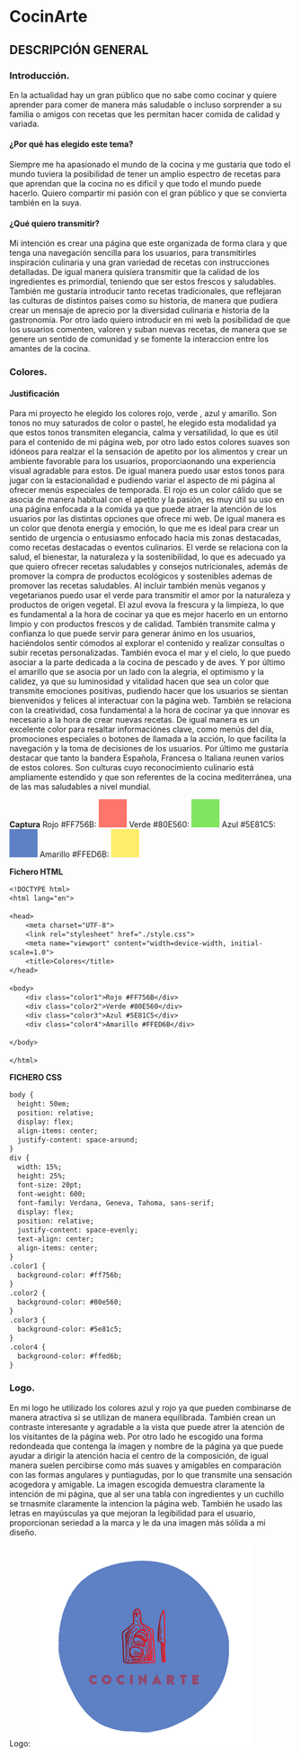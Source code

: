 # CocinArte

## DESCRIPCIÓN GENERAL

### Introducción.

En la actualidad hay un gran público que no sabe como cocinar y quiere aprender para comer de manera más saludable o incluso sorprender a su familia o amigos con recetas que les permitan hacer comida de calidad y variada.

#### ¿Por qué has elegido este tema?

Siempre me ha apasionado el mundo de la cocina y me gustaría que todo el mundo tuviera la posibilidad de tener un amplio espectro de recetas para que aprendan que la cocina no es dificil y que todo el mundo puede hacerlo. Quiero compartir mi pasión con el gran público y que se convierta también en la suya.

#### ¿Qué quiero transmitir?

Mi intención es crear una página que este organizada de forma clara y que tenga una navegación sencilla para los usuarios, para transmitirles inspiración culinaria y una gran variedad de recetas con instrucciones detalladas. De igual manera quisiera transmitir que la calidad de los ingredientes es primordial, teniendo que ser estos frescos y saludables. También me gustaría introducir tanto recetas tradicionales, que reflejaran las culturas de distintos paises como su historia, de manera que pudiera crear un mensaje de aprecio por la diversidad culinaria e historia de la gastronomía.
Por otro lado quiero introducir en mi web la posibilidad de que los usuarios comenten, valoren y suban nuevas recetas, de manera que se genere un sentido de comunidad y se fomente la interaccion entre los amantes de la cocina.

### Colores.

#### Justificación

Para mi proyecto he elegido los colores rojo, verde , azul y amarillo. Son tonos no muy saturados de color o pastel, he elegido esta modalidad ya que estos tonos transmiten elegancia, calma y versatilidad, lo que es útil para el contenido de mi página web, por otro lado estos colores suaves son idóneos para realzar el la sensación de apetito por los alimentos y crear un ambiente favorable para los usuarios, proporciaonando una experiencia visual agradable para estos. De igual manera puedo usar estos tonos para jugar con la estacionalidad e pudiendo variar el aspecto de mi página al ofrecer menús especiales de temporada.
El rojo es un color cálido que se asocia de manera habitual con el apetito y la pasión, es muy útil su uso en una página enfocada a la comida ya que puede atraer la atención de los usuarios por las distintas opciones que ofrece mi web. De igual manera es un color que denota energía y emoción, lo que me es ideal para crear un sentido de urgencia o entusiasmo enfocado hacia mis zonas destacadas, como recetas destacadas o eventos culinarios.
El verde se relaciona con la salud, el bienestar, la naturaleza y la sostenibilidad, lo que es adecuado ya que quiero ofrecer recetas saludables y consejos nutricionales, además de promover la compra de productos ecológicos y sostenibles ademas de promover las recetas saludables. Al incluir también menús veganos y vegetarianos puedo usar el verde para transmitir el amor por la naturaleza y productos de origen vegetal.
El azul evova la frescura y la limpieza, lo que es fundamental a la hora de cocinar ya que es mejor hacerlo en un entorno limpio y con productos frescos y de calidad. También transmite calma y confianza lo que puede servir para generar ánimo en los usuarios, haciéndolos sentir cómodos al explorar el contenido y realizar consultas o subir recetas personalizadas.
También evoca el mar y el cielo, lo que puedo asociar a la parte dedicada a la cocina de pescado y de aves.
Y por último el amarillo que se asocia por un lado con la alegria, el optimismo y la calidez, ya que su luminosidad y vitalidad hacen que sea un color que transmite emociones positivas, pudiendo hacer que los usuarios se sientan bienvenidos y felices al interactuar con la página web. También se relaciona con la creatividad, cosa fundamental a la hora de cocinar ya que innovar es necesario a la hora de crear nuevas recetas. De igual manera es un excelente color para resaltar informaciónes clave, como menús del día, promociones especiales o botones de llamada a la acción, lo que facilita la navegación y la toma de decisiones de los usuarios.
Por último me gustaría destacar que tanto la bandera Española, Francesa o Italiana reunen varios de estos colores. Son culturas cuyo reconocimiento culinario está ampliamente estendido y que son referentes de la cocina mediterránea, una de las mas saludables a nivel mundial.

**Captura**
Rojo #FF756B: ![Rojo #FF756B](./colores/rojo.png)
Verde #80E560: ![Verde #80E560](./colores/verde.png)
Azul #5E81C5: ![Azul #5E81C5](./colores/azul.png)
Amarillo #FFED6B: ![Amarillo #FFED6B](./colores/amarillo.png)

**Fichero HTML**

```
<!DOCTYPE html>
<html lang="en">

<head>
    <meta charset="UTF-8">
    <link rel="stylesheet" href="./style.css">
    <meta name="viewport" content="width=device-width, initial-scale=1.0">
    <title>Colores</title>
</head>

<body>
    <div class="color1">Rojo #FF756B</div>
    <div class="color2">Verde #80E560</div>
    <div class="color3">Azul #5E81C5</div>
    <div class="color4">Amarillo #FFED6B</div>

</body>

</html>

```

**FICHERO CSS**

```
body {
  height: 50em;
  position: relative;
  display: flex;
  align-items: center;
  justify-content: space-around;
}
div {
  width: 15%;
  height: 25%;
  font-size: 20pt;
  font-weight: 600;
  font-family: Verdana, Geneva, Tahoma, sans-serif;
  display: flex;
  position: relative;
  justify-content: space-evenly;
  text-align: center;
  align-items: center;
}
.color1 {
  background-color: #ff756b;
}
.color2 {
  background-color: #80e560;
}
.color3 {
  background-color: #5e81c5;
}
.color4 {
  background-color: #ffed6b;
}

```
### Logo.

En mi logo he utilizado los colores azul y rojo ya que pueden combinarse de manera atractiva si se utilizan de manera equilibrada. También crean un contraste interesante y agradable a la vista que puede atrer la atención de los visitantes de la página web.
Por otro lado he escogido una forma redondeada que contenga la imagen y nombre de la página ya que puede ayudar a dirigir la atención hacia el centro de la composición, de igual manera suelen percibirse como más suaves y amigables en comparación con las formas angulares y puntiagudas, por lo que transmite una sensación acogedora y amigable. La imagen escogida demuestra claramente la intención de mi página, que al ser una tabla con ingredientes y un cuchillo se trnasmite claramente la intencion la página web. 
También he usado las letras en mayúsculas ya que mejoran la legibilidad para el usuario, proporcionan seriedad a la marca y le da una imagen más sólida a mi diseño.

Logo: ![Rojo #FF756B](./diseño/logo_final.png)


